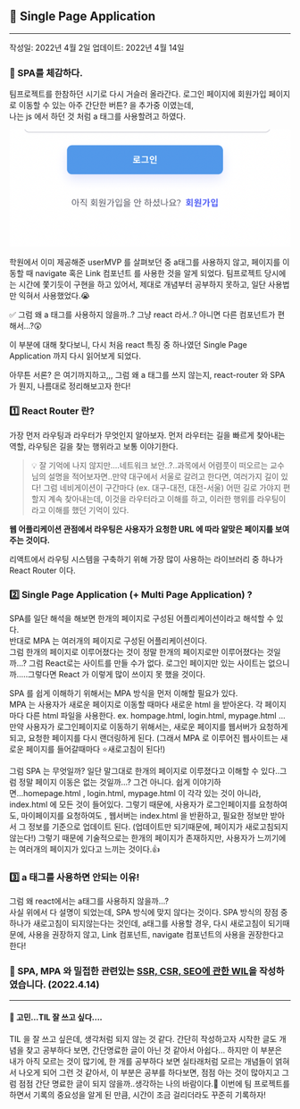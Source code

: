 ## 🚀 Single Page Application

---

작성일: 2022년 4월 2일
업데이트: 2022년 4월 14일

### 📌 SPA를 체감하다.<br />

팀프로젝트를 한참하던 시기로 다시 거슬러 올라간다. 로그인 페이지에 회원가입 페이지로 이동할 수 있는 아주 간단한 버튼? 을 추가중 이였는데, <br />
나는 js 에서 하던 것 처럼 a 태그를 사용할려고 하였다. <br />

![default](../imgs/register_btn.png)

학원에서 이미 제공해준 userMVP 를 살펴보던 중 a태그를 사용하지 않고, 페이지를 이동할 때
navigate 혹은 Link 컴포넌트 를 사용한 것을 알게 되었다. 팀프로젝트 당시에는 시간에 쫓기듯이 구현을 하고 있어서, 제대로 개념부터 공부하지 못하고, 일단 사용법만 익혀서 사용했었다.😭 <br />

✅ 그럼 왜 a 태그를 사용하지 않을까..? 그냥 react 라서..? 아니면 다른 컴포넌트가 편해서...?😲 <br />

이 부분에 대해 찾다보니, 다시 처음 react 특징 중 하나였던 Single Page Application 까지 다시 읽어보게 되었다. <br />

아무튼 서론? 은 여기까지하고,,, 그럼 왜 a 태그를 쓰지 않는지, react-router 와 SPA 가 뭔지, 나름대로 정리해보고자 한다!

### 1️⃣ React Router 란?

가장 먼저 라우팅과 라우터가 무엇인지 알아보자. 먼저 라우터는 길을 빠르게 찾아내는 역할, 라우팅은 길을 찾는 행위라고 보통 이야기한다.

> 💡 잘 기억에 나지 않지만....네트워크 보안..?..과목에서 어렴풋이 떠오르는 교수님의 설명을 적어보자면..만약 대구에서 서울로 갈려고 한다면, 여러가지 길이 있다! 그럼 네비게이션이 구간마다 (ex. 대구-대전, 대전-서울) 어떤 길로 가야지 편할지 계속 찾아내는데, 이것을 라우터라고 이해를 하고, 이러한 행위를 라우팅이라고 이해를 했던 기억이 있다.

**웹 어플리케이션 관점에서 라우팅은 사용자가 요청한 URL 에 따라 알맞은 페이지를 보여주는 것이다.**

리액트에서 라우팅 시스템을 구축하기 위해 가장 많이 사용하는 라이브러리 중 하나가 React Router 이다.

### 2️⃣ Single Page Application (+ Multi Page Application) ?

SPA를 일단 해석을 해보면 한개의 페이지로 구성된 어플리케이션이라고 해석할 수 있다. <br />
반대로 MPA 는 여러개의 페이지로 구성된 어플리케이션이다. <br />
그럼 한개의 페이지로 이루어졌다는 것이 정말 한개의 페이지로만 이루어졌다는 것일까...? 그럼 React로는 사이트를 만들 수가 없다. 로그인 페이지만 있는 사이트는 없으니까.....그렇다면 React 가 이렇게 많이 쓰이지 못 했을 것이다. <br />

SPA 를 쉽게 이해하기 위해서는 MPA 방식을 먼저 이해할 필요가 있다. <br />
MPA 는 사용자가 새로운 페이지로 이동할 때마다 새로운 html 을 받아온다. 각 페이지마다 다른 html 파일을 사용한다. ex. hompage.html, login.html, mypage.html ... <br />
만약 사용자가 로그인페이지로 이동하기 위해서는, 새로운 페이지를 웹서버가 요청하게 되고, 요청한 페이지를 다시 랜더링하게 된다. (그래서 MPA 로 이루어진 웹사이트는 새로운 페이지를 들어갈때마다 ⭐️새로고침이 된다!) <br />

그럼 SPA 는 무엇일까? 일단 말그대로 한개의 페이지로 이루졌다고 이해할 수 있다..그럼 정말 페이지 이동은 없는 것일까...? 그건 아니다. 쉽게 이야기하면...homepage.html , login.html, mypage.html 이 각각 있는 것이 아니라, index.html 에 모든 것이 들어있다. 그렇기 때문에, 사용자가 로그인페이지를 요청하여도, 마이페이지를 요청하여도 , 웹서버는 index.html 을 반환하고, 필요한 정보만 받아서 그 정보를 기준으로 업데이트 된다. (업데이트만 되기때문에, 페이지가 새로고침되지않는다!) 그렇기 때문에 기술적으로는 한개의 페이지가 존재하지만, 사용자가 느끼기에는 여러개의 페이지가 있다고 느끼는 것이다.👍 <br />

### 3️⃣ a 태그를 사용하면 안되는 이유!

그럼 왜 react에서는 a태그를 사용하지 않을까...? <br /> 사실 위에서 다 설명이 되었는데,
SPA 방식에 맞지 않다는 것이다. SPA 방식의 장점 중 하나가 새로고침이 되지않는다는 것인데, a태그를 사용할 경우, 다시 새로고침이 되기때문에, 사용을 권장하지 않고, Link 컴포넌트, navigate 컴포넌트의 사용을 권장한다고 한다! <br />

### 📍 SPA, MPA 와 밀접한 관련있는 [SSR, CSR, SEO에 관한 WIL](https://github.com/Nayeon97/WIL/blob/2fa3321ed0bc078dfc7789b52f9b9cc792aeb45a/React/SSR,%20CSR.md)을 작성하였습니다. (2022.4.14)

---

#### 🥲 고민...TIL 잘 쓰고 싶다....

TIL 을 잘 쓰고 싶은데, 생각처럼 되지 않는 것 같다. 간단히 작성하고자 시작한 글도 개념을 찾고 공부하다 보면, 간단명료한 글이 아닌 것 같아서 아쉽다... 하지만 이 부분은 내가 아직 모르는 것이 많기에, 한 개를 공부하다 보면 실타래처럼 모르는 개념들이 얽혀서 나오게 되어 그런 것 같아서, 이 부분은 공부를 하다보면, 점점 아는 것이 많아지고 그럼 점점 간단 명료한 글이 되지 않을까..생각하는 나의 바람이다.🙏 이번에 팀 프로젝트를 하면서 기록의 중요성을 알게 된 만큼, 시간이 조금 걸리더라도 꾸준히 기록하자!
